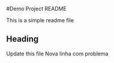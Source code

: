 #Demo Project README

This is a simple readme file

## Heading

Update this file
Nova linha com problema